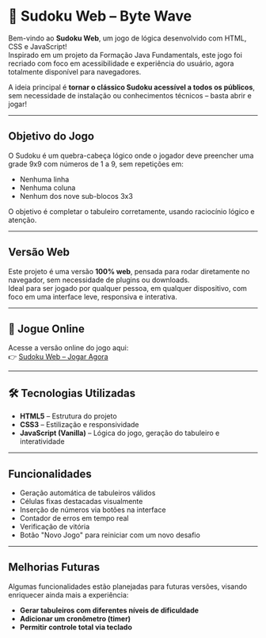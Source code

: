 # 🧩 Sudoku Web – Byte Wave

Bem-vindo ao **Sudoku Web**, um jogo de lógica desenvolvido com HTML, CSS e JavaScript!  
Inspirado em um projeto da Formação Java Fundamentals, este jogo foi recriado com foco em acessibilidade e experiência do usuário, agora totalmente disponível para navegadores.

A ideia principal é **tornar o clássico Sudoku acessível a todos os públicos**, sem necessidade de instalação ou conhecimentos técnicos – basta abrir e jogar!

---

## Objetivo do Jogo

O Sudoku é um quebra-cabeça lógico onde o jogador deve preencher uma grade 9x9 com números de 1 a 9, sem repetições em:

- Nenhuma linha
- Nenhuma coluna
- Nenhum dos nove sub-blocos 3x3

O objetivo é completar o tabuleiro corretamente, usando raciocínio lógico e atenção.

---

##  Versão Web

Este projeto é uma versão **100% web**, pensada para rodar diretamente no navegador, sem necessidade de plugins ou downloads.  
Ideal para ser jogado por qualquer pessoa, em qualquer dispositivo, com foco em uma interface leve, responsiva e interativa.

---

## 🔗 Jogue Online

Acesse a versão online do jogo aqui:  
👉 [Sudoku Web – Jogar Agora](https://bytewwave.netlify.app/)

---

## 🛠️ Tecnologias Utilizadas

- **HTML5** – Estrutura do projeto
- **CSS3** – Estilização e responsividade
- **JavaScript (Vanilla)** – Lógica do jogo, geração do tabuleiro e interatividade

---

## Funcionalidades

-  Geração automática de tabuleiros válidos
-  Células fixas destacadas visualmente
- Inserção de números via botões na interface
-  Contador de erros em tempo real
-  Verificação de vitória
-  Botão "Novo Jogo" para reiniciar com um novo desafio

---

##  Melhorias Futuras

Algumas funcionalidades estão planejadas para futuras versões, visando enriquecer ainda mais a experiência:

-  **Gerar tabuleiros com diferentes níveis de dificuldade**
-  **Adicionar um cronômetro (timer)**
-  **Permitir controle total via teclado**

